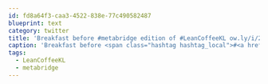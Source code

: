 ```yaml
---
id: fd8a64f3-caa3-4522-838e-77c490582487
blueprint: text
category: twitter
title: 'Breakfast before #metabridge edition of #LeanCoffeeKL ow.ly/i/2pZY8'
caption: 'Breakfast before <span class="hashtag hashtag_local">#<a href="http://tweettemp.darylchymko.ca/?tag=metabridge">metabridge</a> edition of <span class="hashtag hashtag_local">#<a href="http://tweettemp.darylchymko.ca/?tag=leancoffeekl">LeanCoffeeKL</a> <a href="http://ow.ly/i/2pZY8" title="http://ow.ly/i/2pZY8" class="link link_untco">ow.ly/i/2pZY8</a>'
tags:
  - LeanCoffeeKL
  - metabridge
---
```

